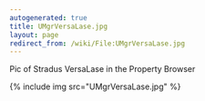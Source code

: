 ```yaml
---
autogenerated: true
title: UMgrVersaLase.jpg
layout: page
redirect_from: /wiki/File:UMgrVersaLase.jpg
---
```


Pic of Stradus VersaLase in the Property Browser

{% include img src="UMgrVersaLase.jpg" %}
